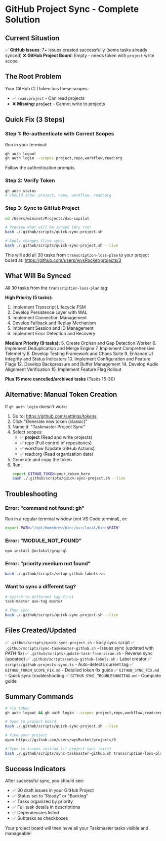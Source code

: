 # GitHub Project Sync - Complete Solution

## Current Situation

✅ **GitHub Issues**: 7+ issues created successfully (some tasks already synced)
❌ **GitHub Project Board**: Empty - needs token with `project` write scope

## The Root Problem

Your GitHub CLI token has these scopes:

- ✅ `read:project` - Can read projects
- ❌ **Missing: `project`** - Cannot write to projects

## Quick Fix (3 Steps)

### Step 1: Re-authenticate with Correct Scopes

Run in your terminal:

```bash
gh auth logout
gh auth login --scopes project,repo,workflow,read:org
```

Follow the authentication prompts.

### Step 2: Verify Token

```bash
gh auth status
# Should show: project, repo, workflow, read:org
```

### Step 3: Sync to GitHub Project

```bash
cd /Users/mininet/Projects/dao-copilot

# Preview what will be synced (dry run)
bash ./.github/scripts/quick-sync-project.sh

# Apply changes (live sync)
bash ./.github/scripts/quick-sync-project.sh --live
```

This will add all 30 tasks from `transcription-loss-plan` to your project board at:
https://github.com/users/wysRocket/projects/3

## What Will Be Synced

All 30 tasks from the `transcription-loss-plan` tag:

**High Priority (5 tasks):**

1. Implement Transcript Lifecycle FSM
2. Develop Persistence Layer with WAL
3. Implement Connection Management
4. Develop Fallback and Replay Mechanism
5. Implement Session and ID Management
6. Implement Error Detection and Recovery

**Medium Priority (9 tasks):** 5. Create Orphan and Gap Detection Worker 6. Implement Deduplication and Merge Engine 7. Implement Comprehensive Telemetry 8. Develop Testing Framework and Chaos Suite 9. Enhance UI Integrity and Status Indicators 10. Implement Configuration and Feature Flags 12. Develop Backpressure and Buffer Management 14. Develop Audio Alignment Verification 15. Implement Feature Flag Rollout

**Plus 15 more cancelled/archived tasks** (Tasks 16-30)

## Alternative: Manual Token Creation

If `gh auth login` doesn't work:

1. Go to: https://github.com/settings/tokens
2. Click "Generate new token (classic)"
3. Name it: "Taskmaster Project Sync"
4. Select scopes:
   - ✅ **project** (Read and write projects)
   - ✅ repo (Full control of repositories)
   - ✅ workflow (Update GitHub Actions)
   - ✅ read:org (Read organization data)
5. Generate and copy the token
6. Run:
   ```bash
   export GITHUB_TOKEN=your_token_here
   bash ./.github/scripts/quick-sync-project.sh --live
   ```

## Troubleshooting

### Error: "command not found: gh"

Run in a regular terminal window (not VS Code terminal), or:

```bash
export PATH="/opt/homebrew/bin:/usr/local/bin:$PATH"
```

### Error: "MODULE_NOT_FOUND"

```bash
npm install @octokit/graphql
```

### Error: "priority:medium not found"

```bash
bash ./.github/scripts/setup-github-labels.sh
```

### Want to sync a different tag?

```bash
# Switch to different tag first
task-master use-tag master

# Then sync
bash ./.github/scripts/quick-sync-project.sh --live
```

## Files Created/Updated

✅ `.github/scripts/quick-sync-project.sh` - Easy sync script
✅ `.github/scripts/sync-taskmaster-github.sh` - Issues sync (updated with PATH fix)
✅ `.github/scripts/update-task-from-issue.sh` - Reverse sync (updated)
✅ `.github/scripts/setup-github-labels.sh` - Label creator
✅ `scripts/github-projects-sync.ts` - Auto-detects current tag
✅ `GITHUB_TOKEN_SCOPE_FIX.md` - Detailed token fix guide
✅ `GITHUB_SYNC_FIX.md` - Quick sync troubleshooting
✅ `GITHUB_SYNC_TROUBLESHOOTING.md` - Complete guide

## Summary Commands

```bash
# Fix token
gh auth logout && gh auth login --scopes project,repo,workflow,read:org

# Sync to project board
bash ./.github/scripts/quick-sync-project.sh --live

# View your project
open https://github.com/users/wysRocket/projects/3

# Sync to issues instead (if project sync fails)
bash ./.github/scripts/sync-taskmaster-github.sh transcription-loss-plan pending
```

## Success Indicators

After successful sync, you should see:

- ✅ 30 draft issues in your GitHub Project
- ✅ Status set to "Ready" or "Backlog"
- ✅ Tasks organized by priority
- ✅ Full task details in descriptions
- ✅ Dependencies listed
- ✅ Subtasks as checkboxes

Your project board will then have all your Taskmaster tasks visible and manageable!
